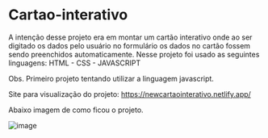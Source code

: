 # Cartao-interativo

A intenção desse projeto era em montar um cartão interativo onde ao ser digitado os dados pelo usuário no formulário os dados no cartão fossem sendo preenchidos automaticamente.
Nesse projeto foi usado as seguintes linguagens:
HTML -
CSS -
JAVASCRIPT

Obs. Primeiro projeto tentando utilizar a linguagem javascript.

Site para visualização do projeto:
https://newcartaointerativo.netlify.app/

Abaixo imagem de como ficou o projeto.

![image](https://user-images.githubusercontent.com/121901080/213078486-4ad8d5c9-40a9-43ac-aa09-6f255f5d77cb.png)
